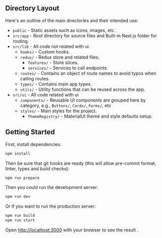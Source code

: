 ## Directory Layout

Here's an outline of the main directories and their intended use:

-   `public` - Static assets such as icons, images, etc.
-   `src/app` - Root directory for source files and Built-in Next.js folder for routing.
-   `src/lib` - All code not related with ui.
    -   `hooks/` - Custom hooks.
    -   `redux/` - Redux store and related files.
        -   `features/` - Store slices.
        -   `services/` - Services to call endpoints.
    -   `routes/` - Contains an object of route names to avoid typos when calling routes.
    -   `types/` - Contains main app types.
    -   `utils/` - Utility functions that can be reused across the app.
-   `src/ui` - All code related with ui
    -   `components/` - Reusable UI components are grouped here by category, e.g., `Buttons/`, `Cards/`, `Forms/`, etc
    -   `styles/` - Main styles for the project.
        -   `ThemeRegistry/` - MaterialUI theme and style defaults setup.

## Getting Started

First, install dependencies:

```bash
npm install
```

Then be sure that git hooks are ready (this will allow pre-commit format, linter, types and build checks):

```bash
npm run prepare
```

Then you could run the development server:

```bash
npm run dev
```

Or if you want to run the production server:

```bash
npm run build
npm run start
```

Open [http://localhost:3000](http://localhost:3000) with your browser to see the result .
